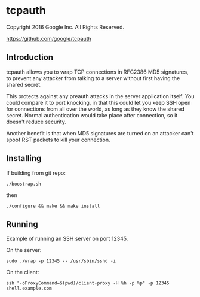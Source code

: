 # tcpauth

Copyright 2016 Google Inc. All Rights Reserved.

https://github.com/google/tcpauth

## Introduction

tcpauth allows you to wrap TCP connections in RFC2386 MD5 signatures, to prevent
any attacker from talking to a server without first having the shared secret.

This protects against any preauth attacks in the server application itself. You
could compare it to port knocking, in that this could let you keep SSH open for
connections from all over the world, as long as they know the shared
secret. Normal authentication would take place after connection, so it doesn't
reduce security.

Another benefit is that when MD5 signatures are turned on an attacker can't
spoof RST packets to kill your connection.

## Installing

If building from git repo:

```shell
./boostrap.sh
```

then

```shell
./configure && make && make install
```

## Running

Example of running an SSH server on port 12345.

On the server:

```shell
sudo ./wrap -p 12345 -- /usr/sbin/sshd -i
```

On the client:

```shell
ssh "-oProxyCommand=$(pwd)/client-proxy -H %h -p %p" -p 12345 shell.example.com
```
